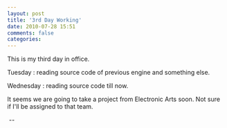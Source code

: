 ```yaml
---
layout: post
title: '3rd Day Working'
date: 2010-07-28 15:51
comments: false
categories: 
---
```

    

This is my third day in office. 

  

Tuesday : reading source code of previous engine and something else. 

Wednesday : reading source code till now.

  

It seems we are going to take a project from Electronic Arts soon. Not
sure if I'll be assigned to that team.

  

 --

